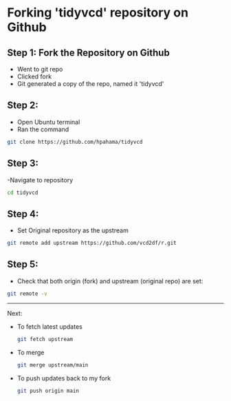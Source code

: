 # Forking 'tidyvcd' repository on Github

## Step 1: Fork the Repository on Github
- Went to git repo
- Clicked fork
- Git generated a copy of the repo, named it 'tidyvcd'

## Step 2:
- Open Ubuntu terminal
- Ran the command
```bash
git clone https://github.com/hpahama/tidyvcd
```

## Step 3:
-Navigate to repository
```bash
cd tidyvcd
```

## Step 4:
- Set Original repository as the upstream
```bash
git remote add upstream https://github.com/vcd2df/r.git
```

## Step 5:
- Check that both origin (fork) and upstream (original repo) are set:
```bash
git remote -v
```
------
Next:
- To fetch latest updates
    ```bash
    git fetch upstream
    ```
- To merge
    ```bash
    git merge upstream/main
    ```
- To push updates back to my fork
    ```bash
    git push origin main
    ```